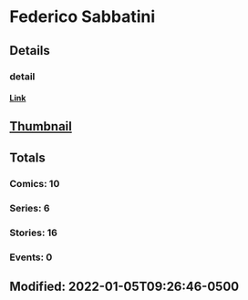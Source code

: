 # Federico  Sabbatini 
## Details
### detail
#### [Link](http://marvel.com/comics/creators/14281/federico_sabbatini?utm_campaign=apiRef&utm_source=225578a89fc76f3d20fbffda5d17a88d)
## [Thumbnail](http://i.annihil.us/u/prod/marvel/i/mg/b/40/image_not_available.jpg)
## Totals
### Comics: 10
### Series: 6
### Stories: 16
### Events: 0
## Modified: 2022-01-05T09:26:46-0500